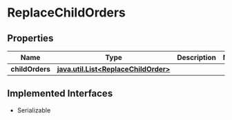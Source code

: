 

# ReplaceChildOrders


## Properties

Name | Type | Description | Notes
------------ | ------------- | ------------- | -------------
**childOrders** | [**java.util.List&lt;ReplaceChildOrder&gt;**](ReplaceChildOrder.md) |  | 


## Implemented Interfaces

* Serializable


